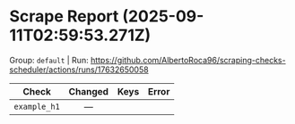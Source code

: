 # Scrape Report (2025-09-11T02:59:53.271Z)

Group: `default`  |  Run: https://github.com/AlbertoRoca96/scraping-checks-scheduler/actions/runs/17632650058

| Check | Changed | Keys | Error |
|---|:---:|:--|:--|
| `example_h1` | — |  |  |
